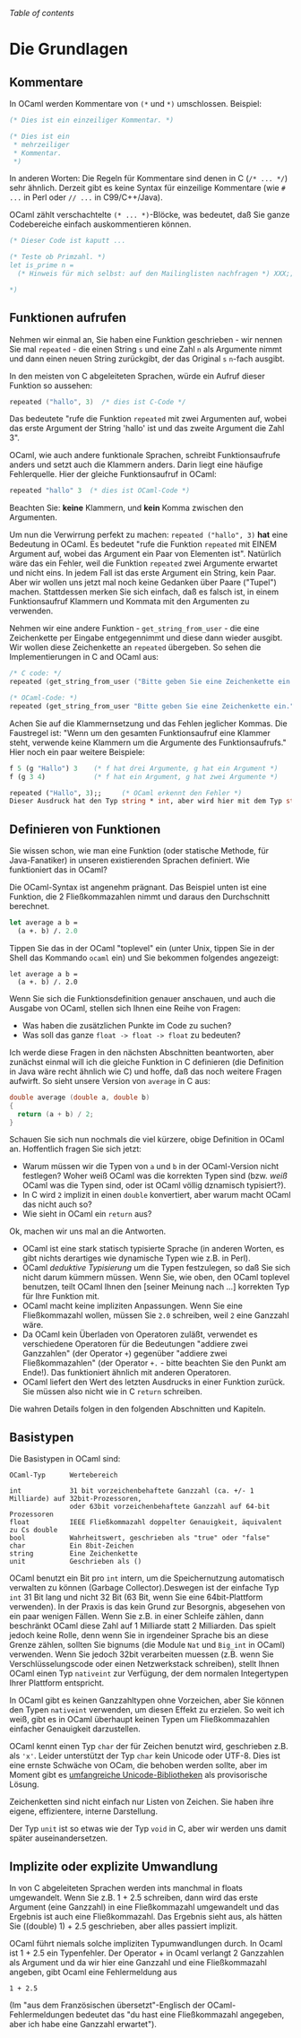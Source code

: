 <!-- ((! set title Die Grundlagen !)) ((! set learn !)) -->

*Table of contents*

# Die Grundlagen

Kommentare
----------

In OCaml werden Kommentare von `(*` und `*)` umschlossen. Beispiel:

```ocaml
(* Dies ist ein einzeiliger Kommentar. *)

(* Dies ist ein
 * mehrzeiliger
 * Kommentar.
 *)
```

In anderen Worten: Die Regeln für Kommentare sind denen in C
(`/* ... */`) sehr ähnlich.
Derzeit gibt es keine Syntax für einzeilige Kommentare (wie `# ...` in
Perl oder `// ...` in C99/C++/Java).

OCaml zählt verschachtelte `(* ... *)`-Blöcke, was bedeutet, daß Sie
ganze Codebereiche einfach auskommentieren können.

```ocaml
(* Dieser Code ist kaputt ...

(* Teste ob Primzahl. *)
let is_prime n =
  (* Hinweis für mich selbst: auf den Mailinglisten nachfragen *) XXX;;

*)
```

Funktionen aufrufen
-------------------

Nehmen wir einmal an, Sie haben eine Funktion geschrieben - wir nennen
Sie mal `repeated` - die einen String `s` und eine Zahl `n` als
Argumente nimmt und dann einen neuen String zurückgibt, der das Original
`s` `n`-fach ausgibt.

In den meisten von C abgeleiteten Sprachen, würde ein Aufruf dieser
Funktion so aussehen:

```C
repeated ("hallo", 3)  /* dies ist C-Code */
```

Das bedeutete "rufe die Funktion `repeated` mit zwei Argumenten auf,
wobei das erste Argument der String 'hallo' ist und das zweite Argument
die Zahl 3".

OCaml, wie auch andere funktionale Sprachen, schreibt Funktionsaufrufe
anders und setzt auch die Klammern anders. Darin liegt eine häufige
Fehlerquelle. Hier der gleiche Funktionsaufruf in OCaml:

```ocaml
repeated "hallo" 3  (* dies ist OCaml-Code *)
```

Beachten Sie: **keine** Klammern, und **kein** Komma zwischen den
Argumenten.

Um nun die Verwirrung perfekt zu machen: `repeated ("hallo", 3)`
**hat** eine Bedeutung in OCaml. Es bedeutet "rufe die Funktion
`repeated` mit EINEM Argument auf, wobei das Argument ein Paar von
Elementen ist". Natürlich wäre das ein Fehler, weil die Funktion
`repeated` zwei Argumente erwartet und nicht eins. In jedem Fall ist das
erste Argument ein String, kein Paar. Aber wir wollen uns jetzt mal noch
keine Gedanken über Paare ("Tupel") machen. Stattdessen merken Sie sich
einfach, daß es falsch ist, in einem Funktionsaufruf Klammern und Kommata
mit den Argumenten zu verwenden.

Nehmen wir eine andere Funktion - `get_string_from_user` - die eine
Zeichenkette per Eingabe entgegennimmt und diese dann wieder ausgibt.
Wir wollen diese Zeichenkette an `repeated` übergeben. So sehen die
Implementierungen in C and OCaml aus:

```C
/* C code: */
repeated (get_string_from_user ("Bitte geben Sie eine Zeichenkette ein."), 3)
```
```ocaml
(* OCaml-Code: *)
repeated (get_string_from_user "Bitte geben Sie eine Zeichenkette ein.") 3
```

Achen Sie auf die Klammernsetzung und das Fehlen jeglicher Kommas. Die
Faustregel ist: "Wenn um den gesamten Funktionsaufruf eine Klammer
steht, verwende keine Klammern um die Argumente des Funktionsaufrufs."
Hier noch ein paar weitere Beispiele:

```ocaml
f 5 (g "Hallo") 3    (* f hat drei Argumente, g hat ein Argument *)
f (g 3 4)            (* f hat ein Argument, g hat zwei Argumente *)

repeated ("Hallo", 3);;     (* OCaml erkennt den Fehler *)
Dieser Ausdruck hat den Typ string * int, aber wird hier mit dem Typ string verwendet.
```

Definieren von Funktionen
-------------------------

Sie wissen schon, wie man eine Funktion (oder statische Methode, für
Java-Fanatiker) in unseren existierenden Sprachen definiert. Wie
funktioniert das in OCaml?

Die OCaml-Syntax ist angenehm prägnant. Das Beispiel unten ist eine
Funktion, die 2 Fließkommazahlen nimmt und daraus den Durchschnitt
berechnet.

```ocaml
let average a b =
  (a +. b) /. 2.0
```

Tippen Sie das in der OCaml "toplevel" ein (unter Unix, tippen Sie in
der Shell das Kommando `ocaml` ein) und Sie bekommen folgendes
angezeigt:

```ocamltop
let average a b =
  (a +. b) /. 2.0
```

Wenn Sie sich die Funktionsdefinition genauer anschauen, und auch die
Ausgabe von OCaml, stellen sich Ihnen eine Reihe von Fragen:

-   Was haben die zusätzlichen Punkte im Code zu suchen?
-   Was soll das ganze `float -> float -> float` zu bedeuten?

Ich werde diese Fragen in den nächsten Abschnitten beantworten, aber
zunächst einmal will ich die gleiche Funktion in C definieren (die
Definition in Java wäre recht ähnlich wie C) und hoffe, daß das noch
weitere Fragen aufwirft. So sieht unsere Version von `average` in C aus:

```C
double average (double a, double b)
{
  return (a + b) / 2;
}
```

Schauen Sie sich nun nochmals die viel kürzere, obige Definition in
OCaml an. Hoffentlich fragen Sie sich jetzt:

-   Warum müssen wir die Typen von `a` und `b` in der OCaml-Version
    nicht festlegen? Woher weiß OCaml was die korrekten Typen sind (bzw.
    *weiß* OCaml was die Typen sind, oder ist OCaml völlig dznamisch
    typisiert?).
-   In C wird `2` implizit in einen `double` konvertiert, aber warum
    macht OCaml das nicht auch so?
-   Wie sieht in OCaml ein `return` aus?

Ok, machen wir uns mal an die Antworten.

-   OCaml ist eine stark statisch typisierte Sprache (in anderen Worten,
    es gibt nichts derartiges wie dynamische Typen wie z.B. in Perl).
-   OCaml *deduktive Typisierung* um die Typen festzulegen, so daß Sie
    sich nicht darum kümmern müssen. Wenn Sie, wie oben, den OCaml
    toplevel benutzen, teilt OCaml Ihnen den [seiner Meinung nach ...]
    korrekten Typ für Ihre Funktion mit.
-   OCaml macht keine impliziten Anpassungen. Wenn Sie eine
    Fließkommazahl wollen, müssen Sie `2.0` schreiben, weil `2` eine
    Ganzzahl wäre.
-   Da OCaml kein Überladen von Operatoren zuläßt, verwendet es
    verschiedene Operatoren für die Bedeutungen "addiere zwei
    Ganzzahlen" (der Operator `+`) gegenüber "addiere zwei
    Fließkommazahlen" (der Operator `+.` - bitte beachten Sie den Punkt
    am Ende!). Das funktioniert ähnlich mit anderen Operatoren.
-   OCaml liefert den Wert des letzten Ausdrucks in einer Funktion
    zurück. Sie müssen also nicht wie in C `return` schreiben.

Die wahren Details folgen in den folgenden Abschnitten und Kapiteln.

Basistypen
----------

Die Basistypen in OCaml sind:

    OCaml-Typ      Wertebereich

    int            31 bit vorzeichenbehaftete Ganzzahl (ca. +/- 1 Milliarde) auf 32bit-Prozessoren,
                   oder 63bit vorzeichenbehaftete Ganzzahl auf 64-bit Prozessoren
    float          IEEE Fließkommazahl doppelter Genauigkeit, äquivalent zu Cs double
    bool           Wahrheitswert, geschrieben als "true" oder "false"
    char           Ein 8bit-Zeichen
    string         Eine Zeichenkette
    unit           Geschrieben als ()

OCaml benutzt ein Bit pro `int` intern, um die Speichernutzung
automatisch verwalten zu können (Garbage Collector).Deswegen ist der
einfache Typ `int` 31 Bit lang und nicht 32 Bit (63 Bit, wenn Sie eine
64bit-Plattform verwenden). In der Praxis is das kein Grund zur
Besorgnis, abgesehen von ein paar wenigen Fällen. Wenn Sie z.B. in einer
Schleife zählen, dann beschränkt OCaml diese Zahl auf 1 Milliarde statt
2 Milliarden. Das spielt jedoch keine Rolle, denn wenn Sie in
irgendeiner Sprache bis an diese Grenze zählen, sollten Sie bignums (die
Module `Nat` und `Big_int` in OCaml) verwenden. Wenn Sie jedoch 32bit
verarbeiten muessen (z.B. wenn Sie Verschlüsselungscode oder einen
Netzwerkstack schreiben), stellt Ihnen OCaml einen Typ `nativeint` zur
Verfügung, der dem normalen Integertypen Ihrer Plattform entspricht.

In OCaml gibt es keinen Ganzzahltypen ohne Vorzeichen, aber Sie können
den Typen `nativeint` verwenden, um diesen Effekt zu erzielen. So weit
ich weiß, gibt es in OCaml überhaupt keinen Typen um Fließkommazahlen
einfacher Genauigkeit darzustellen.

OCaml kennt einen Typ `char` der für Zeichen benutzt wird, geschrieben
z.B. als `'x'`. Leider unterstützt der Typ `char` kein Unicode oder
UTF-8. Dies ist eine ernste Schwäche von OCam, die behoben werden
sollte, aber im Moment gibt es [umfangreiche
Unicode-Bibliotheken](http://camomile.sourceforge.net/ "http://camomile.sourceforge.net/")
als provisorische Lösung.

Zeichenketten sind nicht einfach nur Listen von Zeichen. Sie haben ihre
eigene, effizientere, interne Darstellung.

Der Typ `unit` ist so etwas wie der Typ `void` in C, aber wir werden uns
damit später auseinandersetzen.

Implizite oder explizite Umwandlung
-----------------------------------

In von C abgeleiteten Sprachen werden ints manchmal in floats
umgewandelt. Wenn Sie z.B. 1 + 2.5 schreiben, dann wird das erste
Argument (eine Ganzzahl) in eine Fließkommazahl umgewandelt und das
Ergebnis ist auch eine Fließkommazahl. Das Ergebnis sieht aus, als
hätten Sie ((double) 1) + 2.5 geschrieben, aber alles passiert implizit.

OCaml führt niemals solche impliziten Typumwandlungen durch. In Ocaml
ist 1 + 2.5 ein Typenfehler. Der Operator + in Ocaml verlangt 2
Ganzzahlen als Argument und da wir hier eine Ganzzahl und eine
Fließkommazahl angeben, gibt Ocaml eine Fehlermeldung aus

```ocamltop
1 + 2.5
```

(Im "aus dem Französischen übersetzt"-Englisch der OCaml-Fehlermeldungen
bedeutet das "du hast eine Fließkommazahl angegeben, aber ich habe eine
Ganzzahl erwartet").



